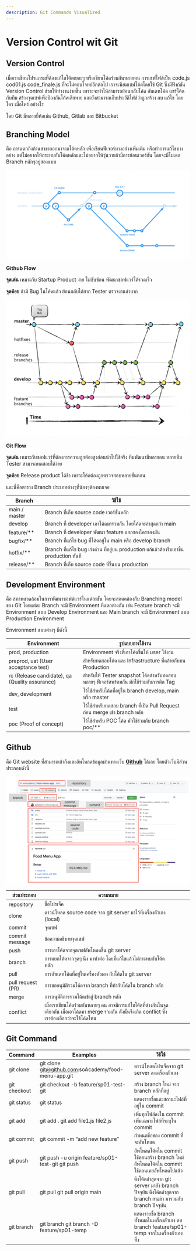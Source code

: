 ```yaml
---
description: Git Commands Visualized
---
```


# Version Control wit Git

## Version Control

เมื่อเราเขียนโปรแกรมที่ต้องแก้ไขโค้ดเยอะๆ หรือเขียนโค้ดร่วมกันหลายคน การเซฟไฟล์เป็น code.js cod01.js code\_finale.js ก็จะไม่ตอบโจทย์อีกต่อไป เราจะนิยมเซฟโค้ดโดยใช้ Git ซึ่งมีฟังก์ชัน Version Control ช่วยให้ทำงานง่ายขึ้น เพราะจะทำให้สามารถย้อนกลับโค้ด อัพเดทโค้ด แชร์โค้ดกับทีม สร้างจุดเซฟเพื่อป้องกันโค้ดเสียหาย และยังสามารถเก็บประวัติไฟล์ว่าถูกสร้าง ลบ แก้ไข โดยใคร เมื่อไหร่ อย่างไร&#x20;

โดย Git มีหลายยี่ห้อเช่น Github, Gitlab และ Bitbucket

## Branching Model

คือ การแตกกิ่งก้านสาขาออกมาจากโค้ดหลัก เพื่อเขียนฟีเจอร์บางอย่างเพิ่มเติม หรือทำการแก้ไขบางอย่าง แต่ไม่อยากให้กระทบกับโค้ดหลักและไม่อยากให้วุ่นวายถ้ามีการย้อนเวอร์ชัน โดยจะมีโมเดล Branch หลักๆอยู่สองแบบ

![Github Flow](<.gitbook/assets/Screen Shot 2565-05-20 at 15.03.51 (2).png>)

**Github Flow**

**จุดเด่น** เหมาะกับ Startup Product ง่าย ไม่ซับซ้อน พัฒนาซอฟแวร์ได้รวดเร็ว

**จุดด้อย** ถ้ามี Bug ในโค้ดแล้ว ย้อนกลับได้ยาก Tester ตรวจงานลำบาก

![Git Flow](<.gitbook/assets/Screen Shot 2565-05-20 at 15.05.11.png>)

**Git Flow**

**จุดเด่น** เหมาะกับซอฟแวร์ที่ต้องการความถูกต้องสูงก่อนนำไปใช้จริง ทีมพัฒนามีหลายคน หลายทีม Tester สามารถทดสอบได้ง่าย

**จุดด้อย** Release product ได้ช้า เพราะโค้ดต้องถูกตรวจสอบหลายขั้นตอน

และนี่คือตาราง Branch ประเภทต่างๆที่น้องๆต้องพบเจอ

| Branch        | วิธีใช้                                                                                  |
| ------------- | ---------------------------------------------------------------------------------------- |
| main / master | Branch ที่เก็บ source code เวอร์ชั่นหลัก                                                 |
| develop       | Branch ที่ developer เอาโค้ดมารวมกัน โดยโค้ดจะล่าสุดกว่า main                            |
| feature/\*\*  | Branch ที่ developer พัฒนา feature แยกของใครของมัน                                       |
| bugfix/\*\*   | Branch ที่แก้ไข bug ที่โค้ดอยู่ใน main หรือ develop branch                               |
| hotfix/\*\*   | Branch ที่แก้ไข bug เร่งด่วน ที่อยู่บน production แก้แล้วต้องรีบเอาขึ้น production ทันที |
| release/\*\*  | Branch ที่เก็บ source code ที่ขึ้นบน production                                          |

## Development Environment

คือ สภาพแวดล้อมในการพัฒนาซอฟต์แวร์ในแต่ละขั้น โดยจะสอดคล้องกับ Branching model ของ Git โดยแต่ละ Branch จะมี Environment ที่แตกต่างกัน เช่น Feature branch จะมี Environment แบบ Develop Environment และ Main branch จะมี Environment แบบ Production Environment

Environment แบบต่างๆ มีดังนี้

| Environment                                    | รูปแบบการใช้งาน                                                                         |
| ---------------------------------------------- | --------------------------------------------------------------------------------------- |
| prod, production                               | Environment จริงที่เอาโค้ดขึ้นให้ user ใช้งาน                                           |
| preprod, uat (User acceptance test)            | สำหรับทดสอบโค้ด และ Infrastructure ที่คล้ายกับบน Production                             |
| rc (Release candidate), qa (Quality assurance) | สำหรับให้ Tester snapshot โค้ดสำหรับทดสอบหลายๆ ฟีเจอร์สพร้อมกัน มักใช้ร่วมกับการติด Tag |
| dev, development                               | ไว้ใช้สำหรับโค้ดที่อยู่ใน branch develop, main หรือ master                              |
| test                                           | ไว้ใช้สำหรับทดสอบ branch ที่เปิด Pull Request ก่อน merge เข้า branch หลัก               |
| poc (Proof of concept)                         | ไว้ใช้สำหรับ POC โค้ด มักใช้ร่วมกับ branch poc/\*\*                                     |

## Github

คือ Git website ที่สามารถเข้าถึงและอัพโหลดข้อมูลผ่านทางเว็บ [**Github**](https://github.com/) ได้เลย โดยตัวเว็บมีส่วนประกอบดังนี้

![หน้าตาเว็บไซต์ Github](<.gitbook/assets/Screen Shot 2565-05-20 at 15.12.24.png>)

| ส่วนประกอบ        | ความหมาย                                                                                                                                                      |   |   |   |
| ----------------- | ------------------------------------------------------------------------------------------------------------------------------------------------------------- | - | - | - |
| repository        | ชื่อโปรเจ็ค                                                                                                                                                   |   |   |   |
| clone             | ดาวน์โหลด source code จาก git server มาไว้ที่เครื่องตัวเอง (local)                                                                                            |   |   |   |
| commit            | จุดเซฟ                                                                                                                                                        |   |   |   |
| commit message    | ข้อความอธิบายจุดเซฟ                                                                                                                                           |   |   |   |
| push              | การเอาโค้ดจากจุดเซฟอัพโหลดขึ้น git server                                                                                                                     |   |   |   |
| branch            | การแยกโค้ดจากจุดๆ นึง มาทำต่อ โดยที่แก้ไขแล้วไม่กระทบกับโค้ดหลัก                                                                                              |   |   |   |
| pull              | การอัพเดทโค้ดที่อยู่ในเครื่องตัวเอง กับโค้ดใน git server                                                                                                      |   |   |   |
| pull request (PR) | การขออนุมัติรวมโค้ดจาก branch ที่ทำกับโค้ดใน branch หลัก                                                                                                      |   |   |   |
| merge             | การอนุมัติการรวมโค้ดเข้าสู่ branch หลัก                                                                                                                       |   |   |   |
| conflict          | เมื่อเราเขียนโค้ดร่วมกันหลายๆ คน อาจมีการแก้ไขโค้ดที่ต่างกันในจุดเดียวกัน เมื่อเอาโค้ดมา merge รวมกัน ดังนั้นจึงเกิด conflict ซึ่งเราต้องเลือกว่าจะใช้โค้ดไหน |   |   |   |

## Git Command

| Command      | Examples                                             | วิธีใช้                                                                                                 |
| ------------ | ---------------------------------------------------- | ------------------------------------------------------------------------------------------------------- |
| git clone    | git clone git@github.com:soAcademy/food-menu-app.git | ดาวน์โหลดโปรเจ็คจาก git server ลงเครื่องตัวเอง                                                          |
| git checkout | git checkout -b feature/sp01-test-git                | สร้าง branch ใหม่ จาก branch หลักที่อยู่                                                                |
| git status   | git status                                           | แสดงรายชื่อและสถานะไฟล์ที่อยู่ใน commit                                                                 |
| git add      | git add . git add file1.js file2.js                  | เพิ่มทุกไฟล์ลงใน commit เพิ่มเฉพาะไฟล์ที่ระบุใน commit                                                  |
| git commit   | git commit -m “add new feature”                      | กำหนดชื่อของ commit ที่จะอัพโหลด                                                                        |
| git push     | git push -u origin feature/sp01-test-git git push    | อัพโหลดโค้ดใน commit ใช้ตอนสร้าง branch ใหม่ อัพโหลดโค้ดใน commit ใช้ตอนเคยอัพโหลดไปแล้ว                |
| git pull     | git pull git pull origin main                        | ดึงโค้ดล่าสุดจาก git server มายัง branch ปัจจุบัน ดึงโค้ดล่าสุดจาก branch main มารวมกับ branch ปัจจุบัน |
| git branch   | git branch git branch -D feature/sp01-temp           | แสดงรายชื่อ branch ทั้งหมดในเครื่องตัวเอง ลบ branch feature/sp01-temp จากในเครื่องตัวเองทิ้ง            |
